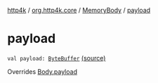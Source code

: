 [http4k](../../index.md) / [org.http4k.core](../index.md) / [MemoryBody](index.md) / [payload](./payload.md)

# payload

`val payload: `[`ByteBuffer`](https://docs.oracle.com/javase/6/docs/api/java/nio/ByteBuffer.html) [(source)](https://github.com/http4k/http4k/blob/master/http4k-core/src/main/kotlin/org/http4k/core/http.kt#L40)

Overrides [Body.payload](../-body/payload.md)

